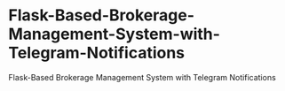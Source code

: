 # Flask-Based-Brokerage-Management-System-with-Telegram-Notifications
Flask-Based Brokerage Management System with Telegram Notifications
